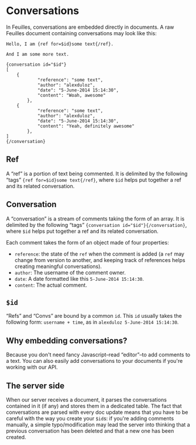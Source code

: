 # Conversations

In Feuilles, conversations are embedded directly in documents. A raw Feuilles document containing conversations may look like this:

	Hello, I am {ref for=$id}some text{/ref}.
	
	And I am some more text.

	{conversation id="$id"}
 	[
		{
        		"reference": "some text",
        		"author": "alexduloz",
        		"date": "5-June-2014 15:14:30",
        		"content": "Woah, awesome"
    		},
		{
        		"reference": "some text",
        		"author": "alexduloz",
        		"date": "5-June-2014 15:14:30",
        		"content": "Yeah, definitely awesome"
    		},
	]
	{/conversation}

## Ref

A “ref” is a portion of text being commented. It is delimited by the following “tags” `{ref for=$id}some text{/ref}`, where `$id` helps put together a ref and its related conversation.


## Conversation

A “conversation” is a stream of comments taking the form of an array. It is delimited by the following “tags” `{conversation id="$id"}{/conversation}`, where `$id` helps put together a ref and its related conversation.

Each comment takes the form of an object made of four properties:

* `reference`: the state of the `ref` when the comment is added (a `ref` may change from version to another, and keeping track of references helps creating meaningful conversations).
* `author`: The username of the comment owner.
* `date`: A date formatted like this `5-June-2014 15:14:30`.
* `content`: The actual comment.

## `$id`

“Refs” and “Convs” are bound by a common `id`. This `id` usually takes the following form: `username + time`, as in `alexduloz 5-June-2014 15:14:30`.

## Why embedding conversations?

Because you don't need fancy Javascript–read “editor”–to add comments to a text. You can also easily add conversations to your documents if you're working with our API.

## The server side

When our server receives a document, it parses the conversations contained in it (if any) and stores them in a dedicated table. The fact that conversations are parsed with every doc update means that you have to be careful with the way you create your `$id`s: if you're adding comments manually, a simple typo/modification may lead the server into thinking that a previous conversation has been deleted and that a new one has been created.

